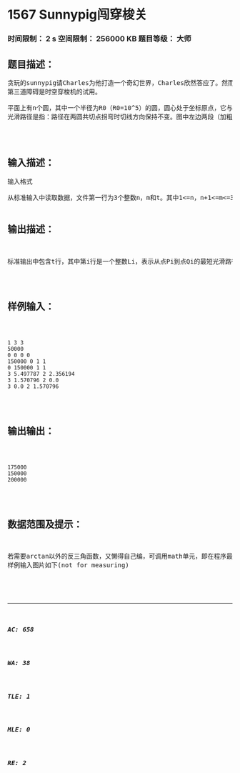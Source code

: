 # 1567 Sunnypig闯穿梭关   
### 时间限制： 2 s     空间限制： 256000 KB     题目等级： 大师  
## 题目描述：  

<pre>
贪玩的sunnypig请Charles为他打造一个奇幻世界，Charles欣然答应了。然而一向善于出难题的Charles是决不会轻易让sunnypig轻松拥有一个奇幻世界的，于是Charles在建造过程中设置了重重机关，只有在sunnypig破解了这些障碍之后，才能尝试到奇幻世界中最有玩头的终极宝贝——时空穿梭机。虽然奇幻世界中其他的宝贝也很有趣，但贪玩的sunnypig怎能放过打boss的机会呢？于是他开始了破解障碍的旅程。
第三道障碍是时空穿梭机的试用。
  
平面上有n个圆，其中一个半径为R0（R0=10^5）的圆，圆心处于坐标原点，它与若干个半径为R1的圆外切。每个半径为R1的圆与若干个半径为R2的圆外切……每个半径为Ri的圆与若干个半径为Ri+1的圆外切。任意两圆不相交、不重叠、不内含、不内切。半径为Ri的圆只可能与半径为Ri-1或Ri+1的圆外切，i>1时恰与一个半径为Ri-1的圆外切。在这些圆的边界上有若干个点对（Pi，Qi）。最开始，sunnypig在P1。如果sunnypig能从Pi沿着最短的光滑路径到达Qi的话，那么时空穿梭机便会将他传送到Pi+1，如此继续，直到他按此方式访问过所有的点（及如果从Pi到Qi时经过了Pj，则不算访问过Pj），才能算过关。
光滑路径是指：路径在两圆共切点拐弯时切线方向保持不变。图中左边两段（加粗）路径是光滑的，而右边的（加粗）路径不光滑。

  

</pre>
  
  
## 输入描述：  

<pre>
输入格式

从标准输入中读取数据，文件第一行为3个整数n，m和t。其中1<=n，n+1<=m<=3000，1<=t<=100000，m表示圆的个数，并且圆的编号为1~m。t为特殊点的对数。50﹪的数据满足m<=300，t<=1000.第二行为n个正整数R1~Rn，并且当i>=1时有1<Ri<Ri-1-1。接下来的m行表示各个特殊点对，每行有4个数Xi，Yi，Si和Fi，（Xi，Yi）是圆i的圆心位置，圆i的半径是RSi，与圆i相切的尺寸更大的圆的编号是Fi，Xi和Yi可能是实数，并且X1=Y1=S1=F1=0。再接下来的t行表示各个特殊点对，每行有4个数PiW，PiA，QiW和QiA，用于描述一个特殊点对（Pi，Qi）的位置：PiW表示点Pi处于PiW这个圆上，并且以此圆圆心为原点，以从原点沿x轴正方向的半径为轴的幅角为PiA（0<=PiA<2π）。QiW表示点Qi处于QiW这个圆上，并且以此圆圆心为原点，以从原点沿x轴正方向的半径为轴的幅角为QiA（0<=QiA<2π）输入数据保证PiW≠QiW，任意特殊点不会同时处于两个圆上（即切点处无特殊点），并且一个圆最多与十个圆相切。

</pre>
  
  
## 输出描述：  

<pre>
标准输出中包含t行，其中第i行是一个整数Li，表示从点Pi到点Qi的最短光滑路径的长度/π后精确到整数的结果。
</pre>
  
  
## 样例输入：  

<pre><code>
1 3 3  
50000  
0 0 0 0  
150000 0 1 1  
0 150000 1 1  
3 5.497787 2 2.356194  
3 1.570796 2 0.0  
3 0.0 2 1.570796
</code></pre>
  
  
## 输出输出：  

<pre><code>
175000  
150000  
200000
</code></pre>
  
  
## 数据范围及提示：  

<pre>
若需要arctan以外的反三角函数，又懒得自己编，可调用math单元，即在程序最开始(program 声明之后)，加上一行"uses math;"即可。
样例输入图片如下(not for measuring)  

</pre>
  
  
***  

##### AC: 658  
##### WA: 38  
##### TLE: 1  
##### MLE: 0  
##### RE: 2  
